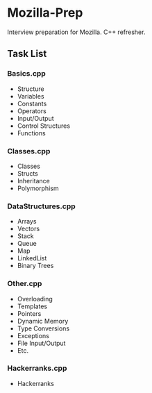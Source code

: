 # Mozilla-Prep
Interview preparation for Mozilla. C++ refresher.

## Task List

### Basics.cpp

- Structure
- Variables
- Constants
- Operators
- Input/Output
- Control Structures
- Functions

### Classes.cpp

- Classes
- Structs
- Inheritance
- Polymorphism

### DataStructures.cpp

- Arrays
- Vectors
- Stack
- Queue
- Map
- LinkedList
- Binary Trees

### Other.cpp

- Overloading
- Templates
- Pointers
- Dynamic Memory
- Type Conversions
- Exceptions
- File Input/Output
- Etc.

### Hackerranks.cpp

- Hackerranks
